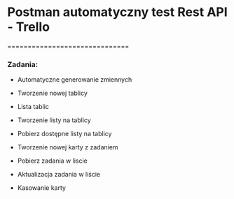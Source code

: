 # Postman automatyczny test Rest API - Trello

==============================

### Zadania:

- Automatyczne generowanie zmiennych

- Tworzenie nowej tablicy

- Lista tablic

- Tworzenie listy na tablicy

- Pobierz dostępne listy na tablicy

- Tworzenie nowej karty z zadaniem

- Pobierz zadania w liscie

- Aktualizacja zadania w liście

- Kasowanie karty
